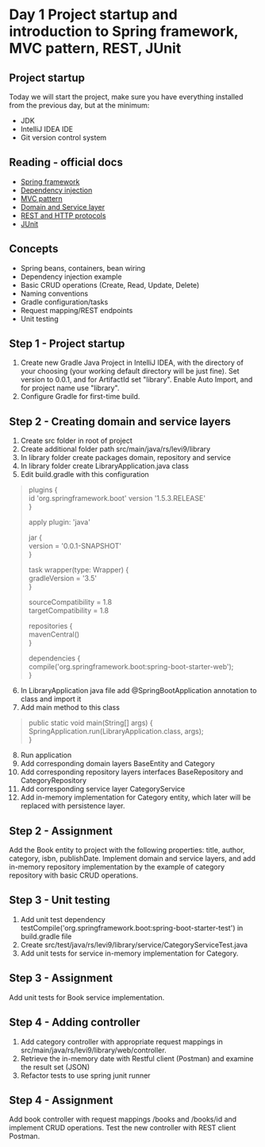 Day 1 Project startup and introduction to Spring framework, MVC pattern, REST, JUnit
====================================================================================

Project startup
---------------

Today we will start the project, make sure you have everything installed from the previous day, but at the minimum:

 *  JDK
 *  IntelliJ IDEA IDE
 *  Git version control system


Reading - official docs
-------

*   [Spring framework](https://spring.io/docs)
*   [Dependency injection](https://martinfowler.com/articles/injection.html)
*   [MVC pattern](http://www.oracle.com/technetwork/articles/javase/index-142890.html)
*   [Domain and Service layer](https://vrtoonjava.wordpress.com/2012/06/17/part-1-designing-the-domain-model-and-the-service-layer/)
*   [REST and HTTP protocols](https://www.sitepoint.com/developers-rest-api/)
*   [JUnit](http://junit.org/junit4/)

Concepts
--------

*   Spring beans, containers, bean wiring
*   Dependency injection example
*   Basic CRUD operations (Create, Read, Update, Delete)
*   Naming conventions
*   Gradle configuration/tasks
*   Request mapping/REST endpoints
*   Unit testing

Step 1 - Project startup
------------------------

1.  Create new Gradle Java Project in IntelliJ IDEA, with the directory of your choosing (your working default directory will be just fine). 
    Set version to 0.0.1, and for ArtifactId set "library". Enable Auto Import, and for project name use "library".
2.  Configure Gradle for first-time build.

Step 2 - Creating domain and service layers
-------------------------------------------

1. Create src folder in root of project
2. Create additional folder path src/main/java/rs/levi9/library
3. In library folder create packages domain, repository and service
4. In library folder create LibraryApplication.java class
5. Edit build.gradle with this configuration

> plugins {  
>     id 'org.springframework.boot' version '1.5.3.RELEASE'  
> }  
> 
> apply plugin: 'java'  
> 
> jar {  
>     version = '0.0.1-SNAPSHOT'  
> }  
> 
> task wrapper(type: Wrapper) {  
>     gradleVersion = '3.5'  
> }  
> 
> sourceCompatibility = 1.8  
> targetCompatibility = 1.8  
> 
> repositories {  
>     mavenCentral()  
> }  
> 
> dependencies {  
>     compile('org.springframework.boot:spring-boot-starter-web');  
> }  

6. In LibraryApplication java file add @SpringBootApplication annotation to class and import it
7. Add main method to this class

> public static void main(String[] args) {  
>   SpringApplication.run(LibraryApplication.class, args);  
> }

8. Run application
9. Add corresponding domain layers BaseEntity and Category
10. Add corresponding repository layers interfaces BaseRepository and CategoryRepository
11. Add corresponding service layer CategoryService
12. Add in-memory implementation for Category entity, which later will be replaced with persistence layer.

Step 2 - Assignment
-------------------

Add the Book entity to project with the following properties: title, author, category, isbn,  publishDate. Implement domain and service layers, and add in-memory repository implementation by the example of category repository with basic CRUD operations.

Step 3 - Unit testing
---------------------

1. Add unit test dependency testCompile('org.springframework.boot:spring-boot-starter-test') in build.gradle file
2. Create src/test/java/rs/levi9/library/service/CategoryServiceTest.java
3. Add unit tests for service in-memory implementation for Category.

Step 3 - Assignment
-------------------

Add unit tests for Book service implementation.

Step 4 - Adding controller
--------------------------

1.  Add category controller with appropriate request mappings in src/main/java/rs/levi9/library/web/controller.
2.  Retrieve the in-memory date with Restful client (Postman) and examine the result set (JSON)
3.  Refactor tests to use spring junit runner

Step 4 - Assignment
-------------------

Add book controller with request mappings /books and /books/id and implement CRUD operations.
Test the new controller with REST client Postman.

